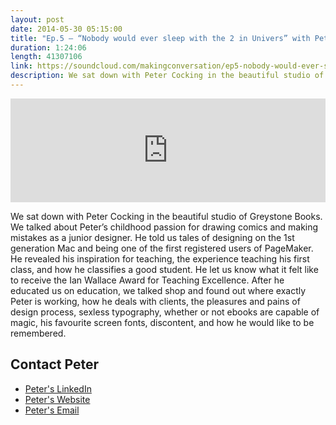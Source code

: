 ```yaml
---
layout: post
date: 2014-05-30 05:15:00
title: "Ep.5 – “Nobody would ever sleep with the 2 in Univers” with Peter Cocking of PeterCo Design"
duration: 1:24:06
length: 41307106
link: https://soundcloud.com/makingconversation/ep5-nobody-would-ever-sleep-with-the-2-in-univers-with-peter-cocking-of-peterco-design
description: We sat down with Peter Cocking in the beautiful studio of Greystone Books. We talked about Peter’s childhood, his early years as a designer, teaching, winning awards, screen fonts, and discontent.
---
```


<iframe width="100%" height="166" scrolling="no" frameborder="no" src="https://w.soundcloud.com/player/?url=https%3A//api.soundcloud.com/tracks/154906856&amp;color=ff5959&amp;auto_play=false&amp;hide_related=false&amp;show_artwork=true&amp;show_comments=true&amp;show_user=true&amp;show_reposts=false"></iframe>

We sat down with Peter Cocking in the beautiful studio of Greystone Books. We talked about Peter’s childhood passion for drawing comics and making mistakes as a junior designer. He told us tales of designing on the 1st generation Mac and being one of the first registered users of PageMaker. He revealed his inspiration for teaching, the experience teaching his first class, and how he classifies a good student. He let us know what it felt like to receive the Ian Wallace Award for Teaching Excellence. After he educated us on education, we talked shop and found out where exactly Peter is working, how he deals with clients, the pleasures and pains of design process, sexless typography, whether or not ebooks are capable of magic, his favourite screen fonts, discontent, and how he would like to be remembered.
  
## Contact Peter
- [Peter's LinkedIn](https://www.linkedin.com/in/peterco)
- [Peter's Website](http://www.petercodesign.com/)
- <a href="mailto:cockingp@ecuad.ca">Peter's Email</a>